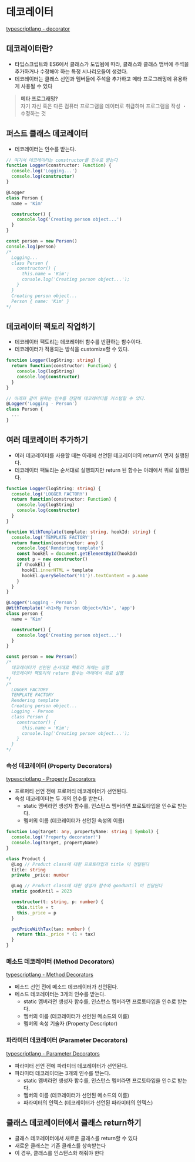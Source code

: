 # 데코레이터

[typescriptlang - decorator](https://www.typescriptlang.org/docs/handbook/decorators.html)

## 데코레이터란?
- 타입스크립트와 ES6에서 클래스가 도입됨에 따라, 클래스와 클래스 맴버에 주석을 추가하거나 수정해야 하는 특정 시나리오들이 생겼다.
- 데코레이터는 클래스 선언과 멤버들에 주석을 추가하고 메타 프로그래밍에 유용하게 사용될 수 있다

> **메타 프로그래밍?**<br/>
자기 자신 혹은 다른 컴퓨터 프로그램을 데이터로 취급하며 프로그램을 작성 ・ 수정하는 것

## 퍼스트 클래스 데코레이터
- 데코레이터는 인수를 받는다.

```typescript
// 여기서 데코레이터는 constructor를 인수로 받는다
function Logger(constructor: Function) {
  console.log('Logging...')
  console.log(constructor)
}

@Logger
class Person {
  name = 'Kim'

  constructor() {
    console.log('Creating person object...')
  }
}

const person = new Person()
console.log(person)
/*
  Logging...
  class Person {
    constructor() {
      this.name = 'Kim';
      console.log('Creating person object...');
    }
  }
  Creating person object...
  Person { name: 'Kim' }
*/
```

## 데코레이터 팩토리 작업하기
- 데코레이터 팩토리는 데코레이터 함수를 반환하는 함수이다.
- 데코레이터가 적용되는 방식을 customize할 수 있다.

```typescript
function Logger(logString: string) {
  return function(constructor: Function) {
    console.log(logString)
    console.log(constructor)
  }
}

// 아래와 같이 원하는 인수를 전달해 데코레이터를 커스텀할 수 있다.
@Logger('Logging - Person')
class Person {
  ...
}
```

## 여러 데코레이터 추가하기
- 여러 데코레이터를 사용할 때는 아래에 선언된 데코레이터의 return이 먼저 실행된다.
- 데코레이터 팩토리는 순서대로 실행되지만 return 된 함수는 아래에서 위로 실행된다.

```typescript
function Logger(logString: string) {
  console.log('LOGGER FACTORY')
  return function(constructor: Function) {
    console.log(logString)
    console.log(constructor)
  }
}

function WithTemplate(template: string, hookId: string) {
  console.log('TEMPLATE FACTORY')
  return function(constructor: any) {
    console.log('Rendering template')
    const hookEl = document.getElementById(hookId)
    const p = new constructor()
    if (hookEl) {
      hookEl.innerHTML = template
      hookEl.querySelector('h1')!.textContent = p.name
    }
  }
}

@Logger('Logging - Person')
@WithTemplate('<h1>My Person Object</h1>', 'app')
class person {
  name = 'Kim'

  constructor() {
    console.log('Creating person object...')
  }
}

const person = new Person()
/*
  데코레이터가 선언된 순서대로 팩토리 자체는 실행
  데코레이터 팩토리의 return 함수는 아래에서 위로 실행
*/
/*
  LOGGER FACTORY
  TEMPLATE FACTORY
  Rendering template
  Creating person object...
  Logging - Person
  class Person {
    constructor() {
      this.name = 'Kim';
      console.log('Creating person object...');
    }
  }
*/
```

### 속성 데코레이터 (Property Decorators)
[typescriptlang - Property Decorators](https://www.typescriptlang.org/docs/handbook/decorators.html#property-decorators)
- 프로퍼티 선언 전에 프로퍼티 데코레이터가 선언된다.
- 속성 데코레이터는 두 개의 인수를 받는다.
  - static 멤버라면 생성자 함수를, 인스턴스 멤버라면 프로토타입을 인수로 받는다.
  - 멤버의 이름 (데코레이터가 선언된 속성의 이름)

```typescript
function Log(target: any, propertyName: string | Symbol) {
  console.log('Property decorator!')
  console.log(target, propertyName)
}

class Product {
  @Log // Product class에 대한 프로토타입과 title 이 전달된다
  title: string
  private _price: number

  @Log // Product class에 대한 생성자 함수와 goodUntil 이 전달된다
  static goodUntil = 2023

  constructor(t: string, p: number) {
    this.title = t
    this._price = p
  }

  getPriceWithTax(tax: number) {
    return this._price * (1 + tax)
  }
}
```

### 메소드 데코레이터 (Method Decorators)
[typescriptlang - Method Decorators](https://www.typescriptlang.org/docs/handbook/decorators.html#method-decorators)

- 메소드 선언 전에 메소드 데코레이터가 선언된다.
- 메소드 데코레이터는 3개의 인수를 받는다.
  - static 멤버라면 생성자 함수를, 인스턴스 멤버라면 프로토타입을 인수로 받는다.
  - 멤버의 이름 (데코레이터가 선언된 메소드의 이름)
  - 멤버의 속성 기술자 (Property Descriptor)

### 파라미터 데코레이터 (Parameter Decorators)
[typescriptlang - Parameter Decorators](https://www.typescriptlang.org/docs/handbook/decorators.html#parameter-decorators)

- 파라미터 선언 전에 파라미터 데코레이터가 선언된다.
- 파라미터 데코레이터는 3개의 인수를 받는다.
  - static 멤버라면 생성자 함수를, 인스턴스 멤버라면 프로토타입을 인수로 받는다.
  - 멤버의 이름 (데코레이터가 선언된 메소드의 이름)
  - 파라미터의 인덱스 (데코레이터가 선언된 파라미터의 인덱스)

## 클래스 데코레이터에서 클래스 return하기
- 클래스 데코레이터에서 새로운 클래스를 return할 수 있다
- 새로운 클래스는 기존 클래스를 상속받는다
- 이 경우, 클래스를 인스턴스화 해줘야 한다